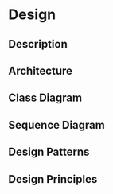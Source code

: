 # Design

## Description

## Architecture

## Class Diagram

## Sequence Diagram

## Design Patterns

## Design Principles
